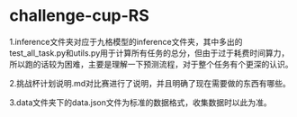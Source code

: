 # challenge-cup-RS

1.inference文件夹对应于九格模型的inference文件夹，其中多出的test_all_task.py和utils.py用于计算所有任务的总分，但由于过于耗费时间算力，所以跑的话较为困难，主要是理解一下预测流程，对于整个任务有个更深的认识。

2.挑战杯计划说明.md对比赛进行了说明，并且明确了现在需要做的东西有哪些。

3.data文件夹下的data.json文件为标准的数据格式，收集数据时以此为准。
